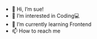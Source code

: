 - 👋 Hi, I’m sue!
- 👀 I’m interested in Coding💻
- 🌱 I’m currently learning Frontend
- 📫 How to reach me 

<!---
tnrud7841/tnrud7841 is a ✨ special ✨ repository because its `README.md` (this file) appears on your GitHub profile.
You can click the Preview link to take a look at your changes.
--->
